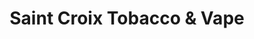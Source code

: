 ---
title: "Saint Croix Tobacco & Vape"
url: /saint-croix-falls/saint-croix-tobacco-und-vape/
shop: Hanf
---